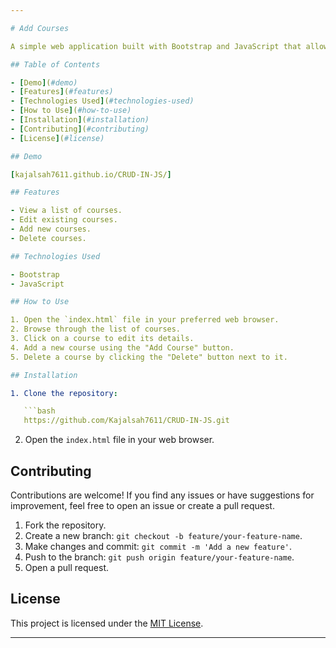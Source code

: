 ```yaml
---

# Add Courses 

A simple web application built with Bootstrap and JavaScript that allows users to read, edit, add, and delete courses.

## Table of Contents

- [Demo](#demo)
- [Features](#features)
- [Technologies Used](#technologies-used)
- [How to Use](#how-to-use)
- [Installation](#installation)
- [Contributing](#contributing)
- [License](#license)

## Demo

[kajalsah7611.github.io/CRUD-IN-JS/]

## Features

- View a list of courses.
- Edit existing courses.
- Add new courses.
- Delete courses.

## Technologies Used

- Bootstrap
- JavaScript

## How to Use

1. Open the `index.html` file in your preferred web browser.
2. Browse through the list of courses.
3. Click on a course to edit its details.
4. Add a new course using the "Add Course" button.
5. Delete a course by clicking the "Delete" button next to it.

## Installation

1. Clone the repository:

   ```bash
   https://github.com/Kajalsah7611/CRUD-IN-JS.git
   ```

2. Open the `index.html` file in your web browser.

## Contributing

Contributions are welcome! If you find any issues or have suggestions for improvement, feel free to open an issue or create a pull request.

1. Fork the repository.
2. Create a new branch: `git checkout -b feature/your-feature-name`.
3. Make changes and commit: `git commit -m 'Add a new feature'`.
4. Push to the branch: `git push origin feature/your-feature-name`.
5. Open a pull request.

## License

This project is licensed under the [MIT License](LICENSE).

---
```

